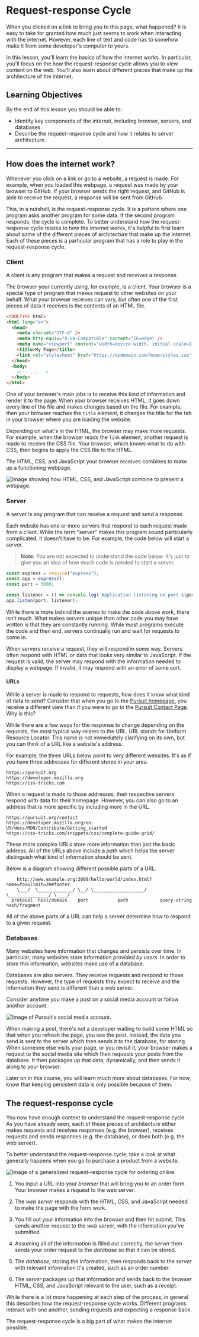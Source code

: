 # Request-response Cycle

When you clicked on a link to bring you to this page, what happened? It is easy to take for granted how much just seems to work when interacting with the internet. However, each line of text and code has to somehow make it from some developer's computer to yours.

In this lesson, you'll learn the basics of how the internet works. In particular, you'll focus on the how the request-response cycle allows you to view content on the web. You'll also learn about different pieces that make up the architecture of the internet.

## Learning Objectives

By the end of this lesson you should be able to:

- Identify key components of the internet, including browser, servers, and databases.
- Describe the request-response cycle and how it relates to server architecture.

---

## How does the internet work?

Whenever you click on a link or go to a website, a request is made. For example, when you loaded this webpage, a request was made by your browser to GitHub. If your browser sends the right request, and GitHub is able to receive the request, a response will be sent from GitHub.

This, in a nutshell, is the request-response cycle. It is a pattern where one program asks another program for some data. If the second program responds, the cycle is complete. To better understand how the request-response cycle relates to how the internet works, it's helpful to first learn about some of the different pieces of architecture that make up the internet. Each of these pieces is a particular program that has a role to play in the request-response cycle.

### Client

A client is any program that makes a request and receives a response.

The browser your currently using, for example, is a client. Your browser is a special type of program that makes request to other websites on your behalf. What your browser receives can vary, but often one of the first pieces of data it receives is the contents of an HTML file.

```html
<!DOCTYPE html>
<html lang="en">
  <head>
    <meta charset="UTF-8" />
    <meta http-equiv="X-UA-Compatible" content="IE=edge" />
    <meta name="viewport" content="width=device-width, initial-scale=1.0" />
    <title>My Page</title>
    <link rel="stylesheet" href="https://mydomain.com/home/styles.css" />
  </head>
  <body>
    <!-- ... -->
  </body>
</html>
```

One of your browser's main jobs is to receive this kind of information and render it to the page. When your browser receives HTML, it goes down every line of the file and makes changes based on the file. For example, then your browser reaches the `title` element, it changes the title for the tab in your browser where you are loading the website.

Depending on what's in the HTML, the browser may make more requests. For example, when the browser reads the `link` element, another request is made to receive the CSS file. Your browser, which knows what to do with CSS, then begins to apply the CSS file to the HTML.

The HTML, CSS, and JavaScript your browser receives combines to make up a functioning webpage.

![Image showing how HTML, CSS, and JavaScript combine to present a webpage.](./assets/browser-renders.png)

### Server

A server is any program that can receive a request and send a response.

Each website has one or more servers that respond to each request made from a client. While the term "server" makes this program sound particularly complicated, it doesn't have to be. For example, the code below will start a server.

> **Note:** You are not expected to understand the code below. It's just to give you an idea of how much code is needed to start a server.

```js
const express = require("express");
const app = express();
const port = 3000;

const listener = () => console.log(`Application listening on port ${port}!`);
app.listen(port, listener);
```

While there is more behind the scenes to make the code above work, there isn't much. What makes servers unique than other code you may have written is that they are constantly running. While most programs execute the code and then end, servers continually run and wait for requests to come in.

When servers receive a request, they will respond in some way. Servers often respond with HTML or data that looks very similar to JavaScript. If the request is valid, the server may respond with the information needed to display a webpage. If invalid, it may respond with an error of some sort.

#### URLs

While a server is made to respond to requests, how does it know what kind of data to send? Consider that when you go to the [Pursuit homepage](https://pursuit.org), you receive a different view than if you were to go to the [Pursuit Contact Page](https://www.pursuit.org/contact). Why is this?

While there are a few ways for the response to change depending on the requests, the most typical way relates to the URL. URL stands for Uniform Resource Locator. This name is not immediately clarifying on its own, but you can think of a URL like a website's address.

For example, the three URLs below point to very different websites. It's as if you have three addresses for different stores in your area.

```
https://pursuit.org
https://developer.mozilla.org
https://css-tricks.com
```

When a request is made to those addresses, their respective servers respond with data for their homepage. However, you can also go to an address that is more specific by including more in the URL.

```
https://pursuit.org/contact
https://developer.mozilla.org/en-US/docs/MDN/Contribute/Getting_started
https://css-tricks.com/snippets/css/complete-guide-grid/
```

These more complex URLs store more information than just the basic address. All of the URLs above include a _path_ which helps the server distinguish what kind of information should be sent.

Below is a diagram showing different possible parts of a URL.

```
    http://www.example.org:3000/hello/world/index.html?name=foo&limit=20#footer
    \___/  \_____________/ \__/ \___________________/ \_______________/ \____/
  protocol  host/domain    port           path            query-string hash/fragment
```

All of the above parts of a URL can help a server determine how to respond to a given request.

### Databases

Many websites have information that changes and persists over time. In particular, many websites store information _provided by users._ In order to store this information, websites make use of a database.

Databases are also servers. They receive requests and respond to those requests. However, the type of requests they expect to receive and the information they send is different than a web server.

Consider anytime you make a post on a social media account or follow another account.

![Image of Pursuit's social media account.](./assets/pursuit-twitter.png)

When making a post, there's not a developer waiting to build some HTML so that when you refresh the page, you see the post. Instead, the data you send is sent to the server which then sends it to the database, for storing. When someone else visits your page, or you revisit it, your browser makes a request to the social media site which then requests your posts from the database. It then packages up that data, dynamically, and then sends it along to your browser.

Later on in this course, you will learn much more about databases. For now, know that keeping persistent data is only possible because of them.

## The request-response cycle

You now have enough context to understand the request-response cycle. As you have already seen, each of these pieces of architecture either makes requests and receives responses (e.g. the browser), receives requests and sends responses (e.g. the database), or does both (e.g. the web server).

To better understand the request-response cycle, take a look at what generally happens when you go to purchase a product from a website.

![Image of a generalized request-response cycle for ordering online.](./assets/request-response-diagram.png)

1. You input a URL into your _browser_ that will bring you to an order form. Your _browser_ makes a request to the web server.

1. The _web server_ responds with the HTML, CSS, and JavaScript needed to make the page with the form work.

1. You fill out your information into the _browser_ and then hit submit. This sends another request to the _web server_, with the information you've submitted.

1. Assuming all of the information is filled out correctly, the _server_ then sends your order request to the _database_ so that it can be stored.

1. The _database_, storing the information, then responds back to the _server_ with relevant information it's created, such as an order number.

1. The _server_ packages up that information and sends back to the _browser_ HTML, CSS, and JavaScript relevant to the user, such as a receipt.

While there is a lot more happening at each step of the process, in general this describes how the request-response cycle works. Different programs interact with one another, sending requests and expecting a response back.

The request-response cycle is a big part of what makes the internet possible.
